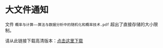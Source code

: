 # 大文件通知

文件 `概率与计算——算法与数据分析中的随机化和概率技术.pdf` 超出了直接存储的大小限制。

请从此链接下载高清版本：[点击这里下载](https://drive.google.com/drive/folders/1smIdXiMJlrX9ZU0Ag10mBpkT6r2cJwmx?usp=sharing)

